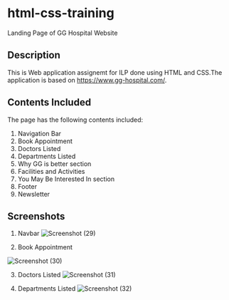 # html-css-training

Landing Page of GG Hospital Website

## Description

This is Web application assignemt for ILP done using HTML and CSS.The application is based on https://www.gg-hospital.com/.

## Contents Included

The page has the following contents included:

1. Navigation Bar
2. Book Appointment
3. Doctors Listed
4. Departments Listed
5. Why GG is better section
6. Facilities and Activities
7. You May Be Interested In section
8. Footer
9. Newsletter

## Screenshots

1. Navbar
   ![Screenshot (29)](https://github.com/LibiNPrince/Web-Training/assets/149554377/c51b3450-71a6-4dcc-a114-32a740adcc73)

2. Book Appointment
   
![Screenshot (30)](https://github.com/LibiNPrince/Web-Training/assets/149554377/17e686bb-df5c-4669-b2b0-842eb43bde32)

3. Doctors Listed
   ![Screenshot (31)](https://github.com/LibiNPrince/Web-Training/assets/149554377/f3a09bcf-6b08-4ce6-92f3-5599d4aebff1)


4. Departments Listed
   ![Screenshot (32)](https://github.com/LibiNPrince/Web-Training/assets/149554377/ae4710a7-4c75-4003-876d-39344167f86e)



